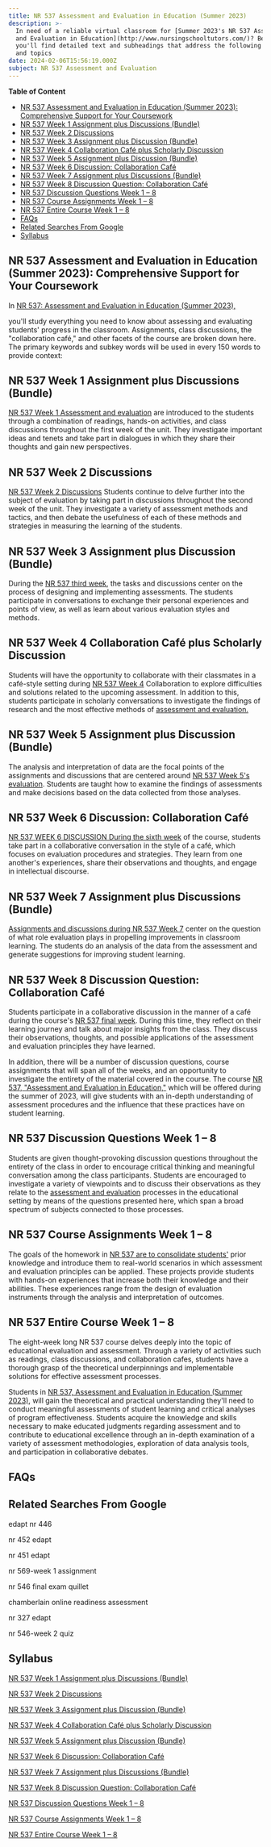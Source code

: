 ```yaml
---
title: NR 537 Assessment and Evaluation in Education (Summer 2023)
description: >-
  In need of a reliable virtual classroom for [Summer 2023's NR 537 Assessment
  and Evaluation in Education](http://www.nursingschooltutors.com/)? Below
  you'll find detailed text and subheadings that address the following keywords
  and topics
date: 2024-02-06T15:56:19.000Z
subject: NR 537 Assessment and Evaluation
---
```


**Table of Content**

* [NR 537 Assessment and Evaluation in Education (Summer 2023): Comprehensive Support for Your Coursework](#nr-537-assessment-and-evaluation-in-education-summer-2023-comprehensive-support-for-your-coursework)
* [NR 537 Week 1 Assignment plus Discussions (Bundle)](#nr-537-week-1-assignment-plus-discussions-bundle)
* [NR 537 Week 2 Discussions](#nr-537-week-2-discussions)
* [NR 537 Week 3 Assignment plus Discussion (Bundle)](#nr-537-week-3-assignment-plus-discussion-bundle)
* [NR 537 Week 4 Collaboration Café plus Scholarly Discussion](#nr-537-week-4-collaboration-café-plus-scholarly-discussion)
* [NR 537 Week 5 Assignment plus Discussion (Bundle)](#nr-537-week-5-assignment-plus-discussion-bundle)
* [NR 537 Week 6 Discussion: Collaboration Café](#nr-537-week-6-discussion-collaboration-café)
* [NR 537 Week 7 Assignment plus Discussions (Bundle)](#nr-537-week-7-assignment-plus-discussions-bundle)
* [NR 537 Week 8 Discussion Question: Collaboration Café](#nr-537-week-8-discussion-question-collaboration-café)
* [NR 537 Discussion Questions Week 1 – 8](#nr-537-discussion-questions-week-1--8)
* [NR 537 Course Assignments Week 1 – 8](#nr-537-course-assignments-week-1--8)
* [NR 537 Entire Course Week 1 – 8](#nr-537-entire-course-week-1--8)
* [FAQs](#faqs)
* [Related Searches From Google](#related-searches-from-google)
* [Syllabus](#syllabus)

## NR 537 Assessment and Evaluation in Education (Summer 2023): Comprehensive Support for Your Coursework

In [NR 537: Assessment and Evaluation in Education (Summer 2023),](http://www.nursingschooltutors.com/)

you'll study everything you need to know about assessing and evaluating students' progress in the classroom. Assignments, class discussions, the "collaboration café," and other facets of the course are broken down here. The primary keywords and subkey words will be used in every 150 words to provide context:

## NR 537 Week 1 Assignment plus Discussions (Bundle)

[NR 537 Week 1 Assessment and evaluation](http://www.nursingschooltutors.com/) are introduced to the students through a combination of readings, hands-on activities, and class discussions throughout the first week of the unit. They investigate important ideas and tenets and take part in dialogues in which they share their thoughts and gain new perspectives.

## NR 537 Week 2 Discussions

[NR 537 Week 2 Discussions](http://www.nursingschooltutors.com/) Students continue to delve further into the subject of evaluation by taking part in discussions throughout the second week of the unit. They investigate a variety of assessment methods and tactics, and then debate the usefulness of each of these methods and strategies in measuring the learning of the students.

## NR 537 Week 3 Assignment plus Discussion (Bundle)

During the [NR 537 third week](http://www.nursingschooltutors.com/), the tasks and discussions center on the process of designing and implementing assessments. The students participate in conversations to exchange their personal experiences and points of view, as well as learn about various evaluation styles and methods.

## NR 537 Week 4 Collaboration Café plus Scholarly Discussion

Students will have the opportunity to collaborate with their classmates in a café-style setting during [NR 537 Week 4](http://www.nursingschooltutors.com/) Collaboration to explore difficulties and solutions related to the upcoming assessment. In addition to this, students participate in scholarly conversations to investigate the findings of research and the most effective methods of [assessment and evaluation.](http://www.nursingschooltutors.com/)

## NR 537 Week 5 Assignment plus Discussion (Bundle)

The analysis and interpretation of data are the focal points of the assignments and discussions that are centered around [NR 537 Week 5's evaluation](http://www.nursingschooltutors.com/). Students are taught how to examine the findings of assessments and make decisions based on the data collected from those analyses.

## NR 537 Week 6 Discussion: Collaboration Café

[NR 537 WEEK 6 DISCUSSION During the sixth week](http://www.nursingschooltutors.com/) of the course, students take part in a collaborative conversation in the style of a café, which focuses on evaluation procedures and strategies. They learn from one another's experiences, share their observations and thoughts, and engage in intellectual discourse.

## NR 537 Week 7 Assignment plus Discussions (Bundle)

[Assignments and discussions during NR 537 Week 7](http://www.nursingschooltutors.com/) center on the question of what role evaluation plays in propelling improvements in classroom learning. The students do an analysis of the data from the assessment and generate suggestions for improving student learning.

## NR 537 Week 8 Discussion Question: Collaboration Café

Students participate in a collaborative discussion in the manner of a café during the course's [NR 537 final week](http://www.nursingschooltutors.com/). During this time, they reflect on their learning journey and talk about major insights from the class. They discuss their observations, thoughts, and possible applications of the assessment and evaluation principles they have learned.

In addition, there will be a number of discussion questions, course assignments that will span all of the weeks, and an opportunity to investigate the entirety of the material covered in the course. The course [NR 537, "Assessment and Evaluation in Education,"](http://www.nursingschooltutors.com/) which will be offered during the summer of 2023, will give students with an in-depth understanding of assessment procedures and the influence that these practices have on student learning.

## NR 537 Discussion Questions Week 1 – 8

Students are given thought-provoking discussion questions throughout the entirety of the class in order to encourage critical thinking and meaningful conversation among the class participants. Students are encouraged to investigate a variety of viewpoints and to discuss their observations as they relate to the [assessment and evaluation](http://www.nursingschooltutors.com/) processes in the educational setting by means of the questions presented here, which span a broad spectrum of subjects connected to those processes.

## NR 537 Course Assignments Week 1 – 8

The goals of the homework in [NR 537 are to consolidate students'](http://www.nursingschooltutors.com/) prior knowledge and introduce them to real-world scenarios in which assessment and evaluation principles can be applied. These projects provide students with hands-on experiences that increase both their knowledge and their abilities. These experiences range from the design of evaluation instruments through the analysis and interpretation of outcomes.

## NR 537 Entire Course Week 1 – 8

The eight-week long NR 537 course delves deeply into the topic of educational evaluation and assessment. Through a variety of activities such as readings, class discussions, and collaboration cafes, students have a thorough grasp of the theoretical underpinnings and implementable solutions for effective assessment processes.

Students in [NR 537, Assessment and Evaluation in Education (Summer 2023)](http://www.nursingschooltutors.com/), will gain the theoretical and practical understanding they'll need to conduct meaningful assessments of student learning and critical analyses of program effectiveness. Students acquire the knowledge and skills necessary to make educated judgments regarding assessment and to contribute to educational excellence through an in-depth examination of a variety of assessment methodologies, exploration of data analysis tools, and participation in collaborative debates.

## FAQs

## Related Searches From Google

edapt nr 446

nr 452 edapt

nr 451 edapt

nr 569-week 1 assignment

nr 546 final exam quillet

chamberlain online readiness assessment

nr 327 edapt

nr 546-week 2 quiz

## Syllabus

[NR 537 Week 1 Assignment plus Discussions (Bundle)](https://nursingschooltutors.com/get-quote/ "https://nursingschooltutors.com/get-quote/")

[NR 537 Week 2 Discussions](https://nursingschooltutors.com/get-quote/ "https://nursingschooltutors.com/get-quote/")

[NR 537 Week 3 Assignment plus Discussion (Bundle)](https://nursingschooltutors.com/get-quote/ "https://nursingschooltutors.com/get-quote/")

[NR 537 Week 4 Collaboration Café plus Scholarly Discussion](https://nursingschooltutors.com/get-quote/ "https://nursingschooltutors.com/get-quote/")

[NR 537 Week 5 Assignment plus Discussion (Bundle)](https://nursingschooltutors.com/get-quote/ "https://nursingschooltutors.com/get-quote/")

[NR 537 Week 6 Discussion: Collaboration Café](https://nursingschooltutors.com/get-quote/ "https://nursingschooltutors.com/get-quote/")

[NR 537 Week 7 Assignment plus Discussions (Bundle)](https://nursingschooltutors.com/get-quote/ "https://nursingschooltutors.com/get-quote/")

[NR 537 Week 8 Discussion Question: Collaboration Café](https://nursingschooltutors.com/get-quote/ "https://nursingschooltutors.com/get-quote/")

[NR 537 Discussion Questions Week 1 – 8](https://nursingschooltutors.com/get-quote/ "https://nursingschooltutors.com/get-quote/")

[NR 537 Course Assignments Week 1 – 8](https://nursingschooltutors.com/get-quote/ "https://nursingschooltutors.com/get-quote/")

[NR 537 Entire Course Week 1 – 8](https://nursingschooltutors.com/get-quote/ "https://nursingschooltutors.com/get-quote/")
